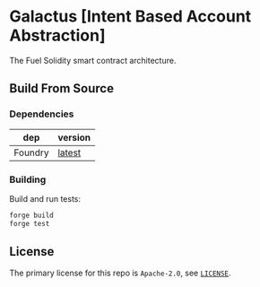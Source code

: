 # Galactus [Intent Based Account Abstraction]

<!-- Disable markdownlint for long lines. -->
<!-- markdownlint-disable-file MD013 -->

The Fuel Solidity smart contract architecture.

## Build From Source

### Dependencies

| dep     | version                                                  |
| ------- | -------------------------------------------------------- |
| Foundry | [latest](https://book.getfoundry.sh/getting-started/installation) |

### Building

Build and run tests:

```sh
forge build
forge test
```

## License

The primary license for this repo is `Apache-2.0`, see [`LICENSE`](./LICENSE).
